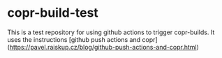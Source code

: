 # copr-build-test

This is a test repository for using github actions to trigger copr-builds. It uses the instructions [github push actions and copr] (https://pavel.raiskup.cz/blog/github-push-actions-and-copr.html)

